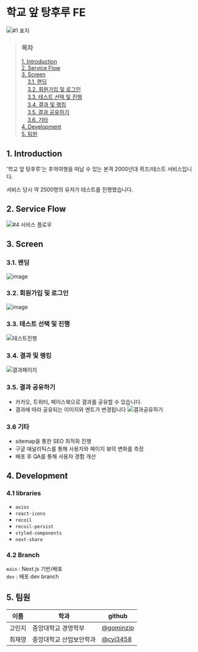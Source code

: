 # 학교 앞 탕후루 FE
![#1 표지](https://github.com/huru-huru/huruhuru-Client/assets/101329724/00f04ffd-b491-4697-865a-a865598edf2e)

> ### 목차
> [1. Introduction](#1-introduction) <br>
> [2. Service Flow](#2-service-flow) <br>
> [3. Screen](#3-screen) <br>
> &nbsp;&nbsp;&nbsp;&nbsp;[3.1. 랜딩](#31-랜딩) <br>
> &nbsp;&nbsp;&nbsp;&nbsp;[3.2. 회원가입 및 로그인](#32-회원가입-및-로그인) <br>
> &nbsp;&nbsp;&nbsp;&nbsp;[3.3. 테스트 선택 및 진행](#33-테스트-선택-및-진행) <br>
> &nbsp;&nbsp;&nbsp;&nbsp;[3.4. 결과 및 랭킹](#34-결과-및-랭킹) <br>
> &nbsp;&nbsp;&nbsp;&nbsp;[3.5. 결과 공유하기](#35-결과-공유하기) <br>
> &nbsp;&nbsp;&nbsp;&nbsp;[3.6. 기타](#36-기타) <br>
> [4. Development](#4-development) <br>
> [5. 팀원](#5-팀원) <br>


## 1. Introduction
'학교 앞 탕후루'는 추억여행을 떠날 수 있는 본격 2000년대 퀴즈/테스트 서비스입니다.

서비스 당시 약 2500명의 유저가 테스트를 진행했습니다.

## 2. Service Flow
![#4 서비스 플로우](https://github.com/huru-huru/huruhuru-Client/assets/101329724/54dc3435-1423-4519-ab1c-12b8fb1bf7d6)

## 3. Screen
### 3.1. 랜딩
![image](https://github.com/huru-huru/huruhuru-Client/assets/101329724/e4a362bf-5a3a-4322-9545-5ed307d13979)

### 3.2. 회원가입 및 로그인
![image](https://github.com/huru-huru/huruhuru-Client/assets/101329724/0dc3b485-9c32-436c-b15d-707e94342cbc)

### 3.3. 테스트 선택 및 진행
![테스트진행](https://github.com/huru-huru/huruhuru-Client/assets/101329724/8019ec6e-3abe-45d5-954d-180844ce57cb)

### 3.4. 결과 및 랭킹
![결과페이지](https://github.com/huru-huru/huruhuru-Client/assets/101329724/73570f8e-dc06-4c93-a8c5-3a9f77f9ed0f)

### 3.5. 결과 공유하기
- 카카오, 트위터, 페이스북으로 결과를 공유할 수 있습니다.
- 결과에 따라 공유되는 이미지와 멘트가 변경됩니다
![결과공유하기](https://github.com/huru-huru/huruhuru-Client/assets/101329724/f0ef3772-cd55-4699-a57e-810ded9e139c)

### 3.6 기타
- sitemap을 통한 SEO 최적화 진행
- 구글 애널리틱스를 통해 사용자와 페이지 뷰의 변화를 측정
- 배포 후 QA를 통해 사용자 경험 개선
  

## 4. Development
### 4.1 libraries
- `axios`
- `react-icons`
- `recoil`
- `recoil-persist`
- `styled-components`
- `next-share`

### 4.2 Branch
`main` : Next.js 기반/배포 <br>
`dev` : 배포 dev branch <br>

## 5. 팀원
|이름|학과|github|
|-|-|-|
|고민지|중앙대학교 경영학부|[@gominzip](https://github.com/gominzip)|
|최재영|중앙대학교 산업보안학과|[@cyj3458](https://github.com/cjy3458)|
